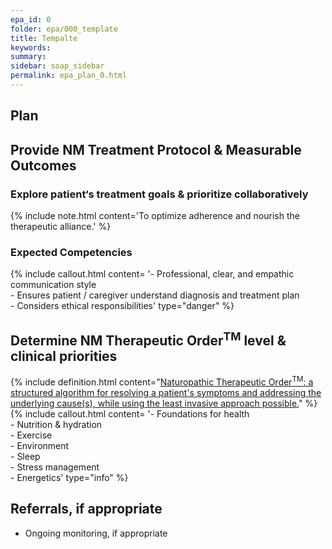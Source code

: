 ```yaml
---
epa_id: 0
folder: epa/000_template
title: Tempalte
keywords: 
summary: 
sidebar: soap_sidebar
permalink: epa_plan_0.html
---
```


## Plan
## Provide NM Treatment Protocol & Measurable Outcomes
### Explore patient‘s treatment goals & prioritize collaboratively
{% include note.html content='To optimize adherence and nourish the therapeutic alliance.' %}


### Expected Competencies
{% include callout.html content= '- Professional, clear, and empathic communication style<br>- Ensures patient / caregiver understand diagnosis and treatment plan<br>- Considers ethical responsibilities' type="danger" %}


## Determine NM Therapeutic Order<sup>TM</sup> level & clinical priorities
{% include definition.html content="[Naturopathic Therapeutic Order<sup>TM</sup>: a structured algorithm for resolving a patient's symptoms and addressing the underlying cause(s), while using the least invasive approach possible.](https://fnminstitute.org/therapeutic-order/)" %}
{% include callout.html content= '- Foundations for health<br>- Nutrition & hydration<br>- Exercise<br>- Environment<br>- Sleep<br>- Stress management<br>- Energetics' type="info" %}



## Referrals, if appropriate
- Ongoing monitoring, if appropriate


